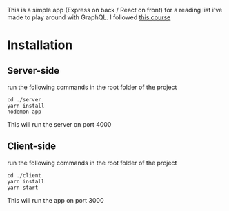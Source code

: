 This is a simple app (Express on back / React on front) for a reading list i've made to play around with GraphQL.
I followed [this course](https://www.youtube.com/watch?v=ed8SzALpx1Q)

# Installation

## Server-side 
run the following commands in the root folder of the project

``` 
cd ./server
yarn install
nodemon app
```

This will run the server on port 4000

## Client-side
run the following commands in the root folder of the project 

```
cd ./client
yarn install
yarn start
```

This will run the app on port 3000
